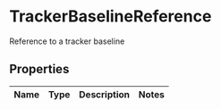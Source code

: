 

# TrackerBaselineReference

Reference to a tracker baseline

## Properties

Name | Type | Description | Notes
------------ | ------------- | ------------- | -------------



